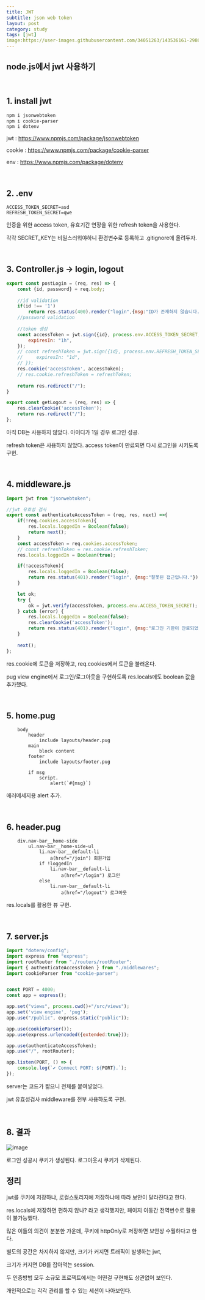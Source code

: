 ```yaml
---
title: JWT
subtitle: json web token
layout: post
category: study
tags: [jwt]
image:https://user-images.githubusercontent.com/34051263/143536161-29861b3e-778b-40ea-a4a1-a1cce1c020d2.png
---
```


## node.js에서 jwt 사용하기

<br>

## 1. install jwt

```powershell
npm i jsonwebtoken
npm i cookie-parser
npm i dotenv
```

jwt : https://www.npmjs.com/package/jsonwebtoken

cookie : https://www.npmjs.com/package/cookie-parser

env : https://www.npmjs.com/package/dotenv

<br>

## 2. .env

```
ACCESS_TOKEN_SECRET=asd
REFRESH_TOKEN_SECRET=qwe
```

인증을 위한 access token, 유효기간 연장을 위한 refresh token을 사용한다.<br>

각각 SECRET_KEY는 비밀스러워야하니 환경변수로 등록하고 .gitignore에 올려두자.

<br>

## 3. Controller.js -> login, logout

```javascript
export const postLogin = (req, res) => {
    const {id, password} = req.body;
    
    //id validation
    if(id !== '1')
        return res.status(400).render("login",{msg:"ID가 존재하지 않습니다."});
    //password validation
    
    //token 생성
    const accessToken = jwt.sign({id}, process.env.ACCESS_TOKEN_SECRET, {
        expiresIn: "1h",
    });
    // const refreshToken = jwt.sign({id}, process.env.REFRESH_TOKEN_SECRET, {
    //     expiresIn: "1d",
    // });
    res.cookie('accessToken', accessToken);
    // res.cookie.refreshToken = refreshToken;  
    
    return res.redirect("/");
}

export const getLogout = (req, res) => {
    res.clearCookie('accessToken');
    return res.redirect("/");
};
```

아직 DB는 사용하지 않았다. 아이디가 1일 경우 로그인 성공.<br>

refresh token은 사용하지 않았다. access token이 만료되면 다시 로그인을 시키도록 구현.

<br>

## 4. middleware.js

```javascript
import jwt from "jsonwebtoken";

//jwt 유효성 검사
export const authenticateAccessToken = (req, res, next) =>{
    if(!req.cookies.accessToken){
        res.locals.loggedIn = Boolean(false);
        return next();
    }
    const accessToken = req.cookies.accessToken;
    // const refreshToken = res.cookie.refreshToken;
    res.locals.loggedIn = Boolean(true);

    if(!accessToken){
        res.locals.loggedIn = Boolean(false);
        return res.status(401).render("login", {msg:"잘못된 접근입니다."});
    }

    let ok;
    try {
        ok = jwt.verify(accessToken, process.env.ACCESS_TOKEN_SECRET);
    } catch (error) {
        res.locals.loggedIn = Boolean(false);
        res.clearCookie('accessToken');
        return res.status(401).render("login", {msg:"로그인 기한이 만료되었습니다."});
    }
    
    next();
};
```

res.cookie에 토큰을 저장하고, req.cookies에서 토큰을 불러온다.<br>

pug view engine에서 로그인/로그아웃을 구현하도록 res.locals에도 boolean 값을 추가했다.

<br>

## 5. home.pug

```jade
    body
        header
            include layouts/header.pug
        main
            block content
        footer 
            include layouts/footer.pug
        
        if msg 
            script.
                alert(`#{msg}`)
```

에러메세지용 alert 추가.

<br>

## 6. header.pug

```jade
    div.nav-bar__home-side   
        ul.nav-bar__home-side-ul   
            li.nav-bar__default-li 
                a(href="/join") 회원가입
            if !loggedIn
                li.nav-bar__default-li  
                    a(href="/login") 로그인 
            else 
                li.nav-bar__default-li  
                    a(href="/logout") 로그아웃 
```

res.locals를 활용한 뷰 구현.

<br>

## 7. server.js

```javascript
import "dotenv/config";
import express from "express";
import rootRouter from "./routers/rootRouter";
import { authenticateAccessToken } from "./middlewares";
import cookieParser from "cookie-parser";


const PORT = 4000;
const app = express();

app.set("views", process.cwd()+"/src/views");
app.set('view engine', 'pug');
app.use("/public", express.static("public"));

app.use(cookieParser());
app.use(express.urlencoded({extended:true}));

app.use(authenticateAccessToken);
app.use("/", rootRouter);

app.listen(PORT, () => {
    console.log(`✔️ Connect PORT: ${PORT}.`);    
});
```

server는 코드가 짧으니 전체를 붙여넣었다.<br>

jwt 유효성검사 middleware를 전부 사용하도록 구현.

<br>

## 8. 결과

![image](https://user-images.githubusercontent.com/34051263/143535818-b0baa42a-0a52-47b7-be1d-e67e732a42a7.png)

로그인 성공시 쿠키가 생성된다. 로그아웃시 쿠키가 삭제된다.<br>

## 정리

jwt를 쿠키에 저장하냐, 로컬스토리지에 저장하냐에 따라 보안이 달라진다고 한다.<br>

res.locals에 저장하면 편하지 않나? 라고 생각했지만, 페이지 이동간 전역변수로 활용이 불가능했다.<br>

많은 이들의 의견이 분분한 가운데, 쿠키에 httpOnly로 저장하면 보안상 수월하다고 한다.<br>

별도의 공간은 차지하지 않지만, 크기가 커지면 트래픽이 발생하는 jwt,<br>

크기가 커지면 DB를 잡아먹는 session.<br>

두 인증방법 모두 소규모 프로젝트에서는 어떤걸 구현해도 상관없어 보인다.<br>

개인적으로는 각각 관리를 할 수 있는 세션이 나아보인다.

